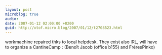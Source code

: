 ```yaml
---
layout: post
microblog: true
audio: 
date: 2007-01-12 02:00:00 +0200
guid: http://xtof.micro.blog/2007/01/12/t2708523.html
---
```

workmachine repaired thks to local helpdesk. They exist also IRL, will have to organize a CantineCamp : (Benoît Jacob (office b155) and FrèresPinko)  
